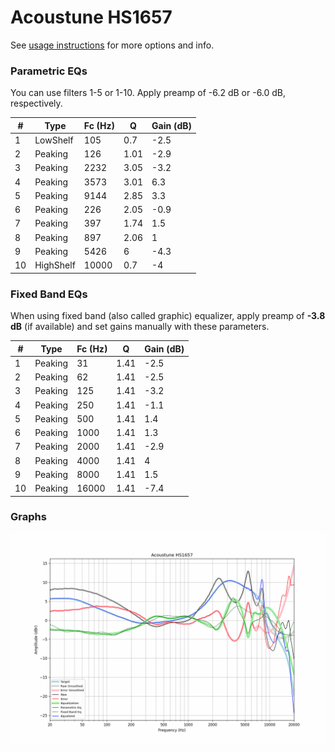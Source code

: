 # Acoustune HS1657
See [usage instructions](https://github.com/jaakkopasanen/AutoEq#usage) for more options and info.

### Parametric EQs
You can use filters 1-5 or 1-10. Apply preamp of -6.2 dB or -6.0 dB, respectively.

|   # | Type      |   Fc (Hz) |    Q |   Gain (dB) |
|-----|-----------|-----------|------|-------------|
|   1 | LowShelf  |       105 | 0.7  |        -2.5 |
|   2 | Peaking   |       126 | 1.01 |        -2.9 |
|   3 | Peaking   |      2232 | 3.05 |        -3.2 |
|   4 | Peaking   |      3573 | 3.01 |         6.3 |
|   5 | Peaking   |      9144 | 2.85 |         3.3 |
|   6 | Peaking   |       226 | 2.05 |        -0.9 |
|   7 | Peaking   |       397 | 1.74 |         1.5 |
|   8 | Peaking   |       897 | 2.06 |         1   |
|   9 | Peaking   |      5426 | 6    |        -4.3 |
|  10 | HighShelf |     10000 | 0.7  |        -4   |

### Fixed Band EQs
When using fixed band (also called graphic) equalizer, apply preamp of **-3.8 dB** (if available) and set gains manually with these parameters.

|   # | Type    |   Fc (Hz) |    Q |   Gain (dB) |
|-----|---------|-----------|------|-------------|
|   1 | Peaking |        31 | 1.41 |        -2.5 |
|   2 | Peaking |        62 | 1.41 |        -2.5 |
|   3 | Peaking |       125 | 1.41 |        -3.2 |
|   4 | Peaking |       250 | 1.41 |        -1.1 |
|   5 | Peaking |       500 | 1.41 |         1.4 |
|   6 | Peaking |      1000 | 1.41 |         1.3 |
|   7 | Peaking |      2000 | 1.41 |        -2.9 |
|   8 | Peaking |      4000 | 1.41 |         4   |
|   9 | Peaking |      8000 | 1.41 |         1.5 |
|  10 | Peaking |     16000 | 1.41 |        -7.4 |

### Graphs
![](./Acoustune%20HS1657.png)
